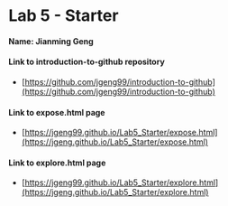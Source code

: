 # Lab 5 - Starter

#### Name: Jianming Geng
#### Link to introduction-to-github repository
- [https://github.com/jgeng99/introduction-to-github](https://github.com/jgeng99/introduction-to-github)
#### Link to expose.html page
- [https://jgeng99.github.io/Lab5_Starter/expose.html](https://jgeng.github.io/Lab5_Starter/expose.html)
#### Link to explore.html page
- [https://jgeng99.github.io/Lab5_Starter/explore.html](https://jgeng.github.io/Lab5_Starter/explore.html)